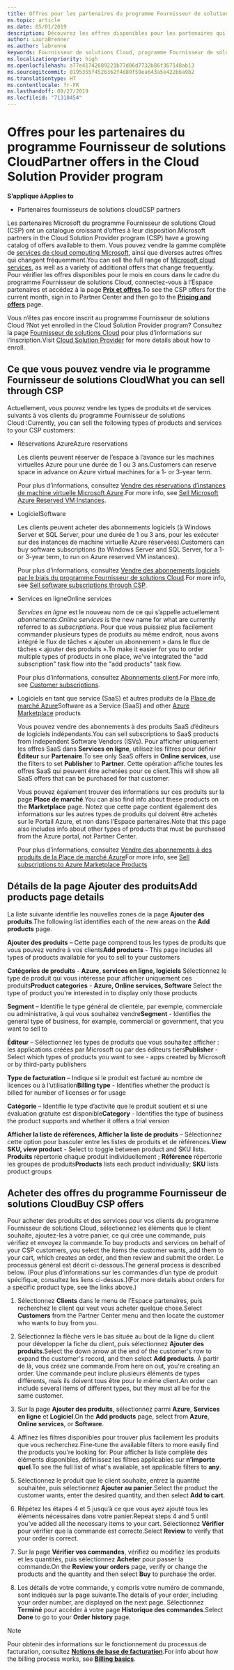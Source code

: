 ```yaml
---
title: Offres pour les partenaires du programme Fournisseur de solutions Cloud | Espace partenaires
ms.topic: article
ms.date: 05/01/2019
description: Découvrez les offres disponibles pour les partenaires qui vendent via le programme Fournisseur de solutions Cloud.
author: LauraBrenner
ms.author: labrenne
keywords: Fournisseur de solutions Cloud, programme Fournisseur de solutions Cloud, CSP, ajouter un produit, vendre à des clients, des offres pour les partenaires, offres fournisseur de solutions cloud, services basés sur le cloud, Azure, Office 365, Dynamics, partenaire fournisseur de solutions cloud, vendre dans le programme Fournisseur de solutions Cloud, Azure RI, Azure reserved virtual machine instances, réservations Azure, services en ligne, logiciel d’abonnement, AHUB, SQL Server sur Azure, Windows Server sur Azure, abonnements client
ms.localizationpriority: high
ms.openlocfilehash: a77e41742689221b77d06d7732b86f367148ab13
ms.sourcegitcommit: 0195355f4526362f4d89f59ea643a5e422b6a9b2
ms.translationtype: HT
ms.contentlocale: fr-FR
ms.lasthandoff: 09/27/2019
ms.locfileid: "71318454"
---
```

# <a name="partner-offers-in-the-cloud-solution-provider-program"></a><span data-ttu-id="ba7f3-104">Offres pour les partenaires du programme Fournisseur de solutions Cloud</span><span class="sxs-lookup"><span data-stu-id="ba7f3-104">Partner offers in the Cloud Solution Provider program</span></span> 

<span data-ttu-id="ba7f3-105">**S’applique à**</span><span class="sxs-lookup"><span data-stu-id="ba7f3-105">**Applies to**</span></span>

-  <span data-ttu-id="ba7f3-106">Partenaires fournisseurs de solutions cloud</span><span class="sxs-lookup"><span data-stu-id="ba7f3-106">CSP partners</span></span>

<span data-ttu-id="ba7f3-107">Les partenaires Microsoft du programme Fournisseur de solutions Cloud (CSP) ont un catalogue croissant d’offres à leur disposition.</span><span class="sxs-lookup"><span data-stu-id="ba7f3-107">Microsoft partners in the Cloud Solution Provider program (CSP) have a growing catalog of offers available to them.</span></span> <span data-ttu-id="ba7f3-108">Vous pouvez vendre la gamme complète de [services de cloud computing Microsoft](https://partner.microsoft.com/cloud-solution-provider/products-and-services), ainsi que diverses autres offres qui changent fréquemment.</span><span class="sxs-lookup"><span data-stu-id="ba7f3-108">You can sell the full range of [Microsoft cloud services](https://partner.microsoft.com/cloud-solution-provider/products-and-services), as well as a variety of additional offers that change frequently.</span></span> <span data-ttu-id="ba7f3-109">Pour vérifier les offres disponibles pour le mois en cours dans le cadre du programme Fournisseur de solutions Cloud, connectez-vous à l’Espace partenaires et accédez à la page [**Prix et offres**](https://partnercenter.microsoft.com/pcv/sales).</span><span class="sxs-lookup"><span data-stu-id="ba7f3-109">To see the CSP offers for the current month, sign in to Partner Center and then go to the [**Pricing and offers**](https://partnercenter.microsoft.com/pcv/sales) page.</span></span>  

<span data-ttu-id="ba7f3-110">Vous n’êtes pas encore inscrit au programme Fournisseur de solutions Cloud ?</span><span class="sxs-lookup"><span data-stu-id="ba7f3-110">Not yet enrolled in the Cloud Solution Provider program?</span></span> <span data-ttu-id="ba7f3-111">Consultez la page [Fournisseur de solutions Cloud](https://partner.microsoft.com/cloud-solution-provider) pour plus d’informations sur l’inscription.</span><span class="sxs-lookup"><span data-stu-id="ba7f3-111">Visit [Cloud Solution Provider](https://partner.microsoft.com/cloud-solution-provider) for more details about how to enroll.</span></span> 

## <a name="what-you-can-sell-through-csp"></a><span data-ttu-id="ba7f3-112">Ce que vous pouvez vendre via le programme Fournisseur de solutions Cloud</span><span class="sxs-lookup"><span data-stu-id="ba7f3-112">What you can sell through CSP</span></span>

<span data-ttu-id="ba7f3-113">Actuellement, vous pouvez vendre les types de produits et de services suivants à vos clients du programme Fournisseur de solutions Cloud :</span><span class="sxs-lookup"><span data-stu-id="ba7f3-113">Currently, you can sell the following types of products and services to your CSP customers:</span></span>

- <span data-ttu-id="ba7f3-114">Réservations Azure</span><span class="sxs-lookup"><span data-stu-id="ba7f3-114">Azure reservations</span></span><br> 

    <span data-ttu-id="ba7f3-115">Les clients peuvent réserver de l’espace à l’avance sur les machines virtuelles Azure pour une durée de 1 ou 3 ans.</span><span class="sxs-lookup"><span data-stu-id="ba7f3-115">Customers can reserve space in advance on Azure virtual machines for a 1- or 3-year term.</span></span><br>
    
    <span data-ttu-id="ba7f3-116">Pour plus d’informations, consultez [Vendre des réservations d’instances de machine virtuelle Microsoft Azure](azure-reservations.md).</span><span class="sxs-lookup"><span data-stu-id="ba7f3-116">For more info, see [Sell Microsoft Azure Reserved VM Instances](azure-reservations.md).</span></span>

- <span data-ttu-id="ba7f3-117">Logiciel</span><span class="sxs-lookup"><span data-stu-id="ba7f3-117">Software</span></span><br>

    <span data-ttu-id="ba7f3-118">Les clients peuvent acheter des abonnements logiciels (à Windows Server et SQL Server, pour une durée de 1 ou 3 ans, pour les exécuter sur des instances de machine virtuelle Azure réservées).</span><span class="sxs-lookup"><span data-stu-id="ba7f3-118">Customers can buy software subscriptions (to Windows Server and SQL Server, for a 1- or 3-year term, to run on Azure reserved VM instances).</span></span><br>
 
    <span data-ttu-id="ba7f3-119">Pour plus d’informations, consultez [Vendre des abonnements logiciels par le biais du programme Fournisseur de solutions Cloud](csp-software-subscriptions.md).</span><span class="sxs-lookup"><span data-stu-id="ba7f3-119">For more info, see [Sell software subscriptions through CSP](csp-software-subscriptions.md).</span></span>  

- <span data-ttu-id="ba7f3-120">Services en ligne</span><span class="sxs-lookup"><span data-stu-id="ba7f3-120">Online services</span></span><br>

    <span data-ttu-id="ba7f3-121">*Services en ligne* est le nouveau nom de ce qui s’appelle actuellement *abonnements*.</span><span class="sxs-lookup"><span data-stu-id="ba7f3-121">*Online services* is the new name for what are currently referred to as *subscriptions*.</span></span> <span data-ttu-id="ba7f3-122">Pour que vous puissiez plus facilement commander plusieurs types de produits au même endroit, nous avons intégré le flux de tâches « ajouter un abonnement » dans le flux de tâches « ajouter des produits ».</span><span class="sxs-lookup"><span data-stu-id="ba7f3-122">To make it easier for you to order multiple types of products in one place, we've integrated the "add subscription" task flow into the "add products" task flow.</span></span><br>
    
    <span data-ttu-id="ba7f3-123">Pour plus d’informations, consultez [Abonnements client](customer-subscriptions.md).</span><span class="sxs-lookup"><span data-stu-id="ba7f3-123">For more info, see [Customer subscriptions](customer-subscriptions.md).</span></span>

- <span data-ttu-id="ba7f3-124">Logiciels en tant que service (SaaS) et autres produits de la [Place de marché Azure](https://azuremarketplace.microsoft.com/marketplace)</span><span class="sxs-lookup"><span data-stu-id="ba7f3-124">Software as a Service (SaaS) and other [Azure Marketplace](https://azuremarketplace.microsoft.com/marketplace) products</span></span><br>

    <span data-ttu-id="ba7f3-125">Vous pouvez vendre des abonnements à des produits SaaS d’éditeurs de logiciels indépendants.</span><span class="sxs-lookup"><span data-stu-id="ba7f3-125">You can sell subscriptions to SaaS products from Independent Software Vendors (ISVs).</span></span> <span data-ttu-id="ba7f3-126">Pour afficher uniquement les offres SaaS dans **Services en ligne**, utilisez les filtres pour définir **Éditeur** sur **Partenaire**.</span><span class="sxs-lookup"><span data-stu-id="ba7f3-126">To see only SaaS offers in **Online services**, use the filters to set **Publisher** to **Partner**.</span></span> <span data-ttu-id="ba7f3-127">Cette opération affiche toutes les offres SaaS qui peuvent être achetées pour ce client.</span><span class="sxs-lookup"><span data-stu-id="ba7f3-127">This will show all SaaS offers that can be purchased for that customer.</span></span><br>
    
    <span data-ttu-id="ba7f3-128">Vous pouvez également trouver des informations sur ces produits sur la page **Place de marché**.</span><span class="sxs-lookup"><span data-stu-id="ba7f3-128">You can also find info about these products on the **Marketplace** page.</span></span> <span data-ttu-id="ba7f3-129">Notez que cette page contient également des informations sur les autres types de produits qui doivent être achetés sur le Portail Azure, et non dans l’Espace partenaires.</span><span class="sxs-lookup"><span data-stu-id="ba7f3-129">Note that this page also includes info about other types of products that must be purchased from the Azure portal, not Partner Center.</span></span><br>

    <span data-ttu-id="ba7f3-130">Pour plus d’informations, consultez [Vendre des abonnements à des produits de la Place de marché Azure](sell-marketplace-products.md)</span><span class="sxs-lookup"><span data-stu-id="ba7f3-130">For more info, see [Sell subscriptions to Azure Marketplace Products](sell-marketplace-products.md)</span></span>

## <a name="add-products-page-details"></a><span data-ttu-id="ba7f3-131">Détails de la page Ajouter des produits</span><span class="sxs-lookup"><span data-stu-id="ba7f3-131">Add products page details</span></span>

<span data-ttu-id="ba7f3-132">La liste suivante identifie les nouvelles zones de la page **Ajouter des produits**.</span><span class="sxs-lookup"><span data-stu-id="ba7f3-132">The following list identifies each of the new areas on the **Add products** page.</span></span>

<span data-ttu-id="ba7f3-133">**Ajouter des produits** – Cette page comprend tous les types de produits que vous pouvez vendre à vos clients</span><span class="sxs-lookup"><span data-stu-id="ba7f3-133">**Add products** - This page includes all types of products available for you to sell to  your customers</span></span>

<span data-ttu-id="ba7f3-134">**Catégories de produits** - **Azure, services en ligne, logiciels** Sélectionnez le type de produit qui vous intéresse pour afficher uniquement ces produits</span><span class="sxs-lookup"><span data-stu-id="ba7f3-134">**Product categories** - **Azure, Online services, Software** Select the type of product you're interested in to display only those products</span></span>

<span data-ttu-id="ba7f3-135">**Segment** – Identifie le type général de clientèle, par exemple, commerciale ou administrative, à qui vous souhaitez vendre</span><span class="sxs-lookup"><span data-stu-id="ba7f3-135">**Segment** - Identifies the general type of business, for example, commercial or government, that you want to sell to</span></span>

<span data-ttu-id="ba7f3-136">**Éditeur** – Sélectionnez les types de produits que vous souhaitez afficher : les applications créées par Microsoft ou par des éditeurs tiers</span><span class="sxs-lookup"><span data-stu-id="ba7f3-136">**Publisher** - Select which types of products you want to see - apps created by Microsoft or by third-party publishers</span></span>

<span data-ttu-id="ba7f3-137">**Type de facturation** – Indique si le produit est facturé au nombre de licences ou à l’utilisation</span><span class="sxs-lookup"><span data-stu-id="ba7f3-137">**Billing type** - Identifies whether the product is billed for number of licenses or for usage</span></span>

<span data-ttu-id="ba7f3-138">**Catégorie** – Identifie le type d’activité que le produit soutient et si une évaluation gratuite est disponible</span><span class="sxs-lookup"><span data-stu-id="ba7f3-138">**Category** - Identifies the type of business the product supports and whether it offers a trial version</span></span>

<span data-ttu-id="ba7f3-139">**Afficher la liste de références, Afficher la liste de produits** – Sélectionnez cette option pour basculer entre les listes de produits et de références.</span><span class="sxs-lookup"><span data-stu-id="ba7f3-139">**View SKU, view product** - Select to toggle between product and SKU lists.</span></span> <span data-ttu-id="ba7f3-140">**Produits** répertorie chaque produit individuellement ; **Référence** répertorie les groupes de produits</span><span class="sxs-lookup"><span data-stu-id="ba7f3-140">**Products** lists each product individually; **SKU** lists product groups</span></span>

## <a name="buy-csp-offers"></a><span data-ttu-id="ba7f3-141">Acheter des offres du programme Fournisseur de solutions Cloud</span><span class="sxs-lookup"><span data-stu-id="ba7f3-141">Buy CSP offers</span></span>

<span data-ttu-id="ba7f3-142">Pour acheter des produits et des services pour vos clients du programme Fournisseur de solutions Cloud, sélectionnez les éléments que le client souhaite, ajoutez-les à votre panier, ce qui crée une commande, puis vérifiez et envoyez la commande.</span><span class="sxs-lookup"><span data-stu-id="ba7f3-142">To buy products and services on behalf of your CSP customers, you select the items the customer wants, add them to your cart, which creates an order, and then review and submit the order.</span></span> <span data-ttu-id="ba7f3-143">Le processus général est décrit ci-dessous.</span><span class="sxs-lookup"><span data-stu-id="ba7f3-143">The general process is described below.</span></span> <span data-ttu-id="ba7f3-144">(Pour plus d’informations sur les commandes d’un type de produit spécifique, consultez les liens ci-dessus.)</span><span class="sxs-lookup"><span data-stu-id="ba7f3-144">(For more details about orders for a specific product type, see the links above.)</span></span>

1. <span data-ttu-id="ba7f3-145">Sélectionnez **Clients** dans le menu de l’Espace partenaires, puis recherchez le client qui veut vous acheter quelque chose.</span><span class="sxs-lookup"><span data-stu-id="ba7f3-145">Select **Customers** from the Partner Center menu and then locate the customer who wants to buy from you.</span></span> 

2. <span data-ttu-id="ba7f3-146">Sélectionnez la flèche vers le bas située au bout de la ligne du client pour développer la fiche du client, puis sélectionnez **Ajouter des produits**.</span><span class="sxs-lookup"><span data-stu-id="ba7f3-146">Select the down arrow at the end of the customer's row to expand the customer's record, and then select **Add products**.</span></span> <span data-ttu-id="ba7f3-147">À partir de là, vous créez une commande.</span><span class="sxs-lookup"><span data-stu-id="ba7f3-147">From here on out, you're creating an order.</span></span> <span data-ttu-id="ba7f3-148">Une commande peut inclure plusieurs éléments de types différents, mais ils doivent tous être pour le même client.</span><span class="sxs-lookup"><span data-stu-id="ba7f3-148">An order can include several items of different types, but they must all be for the same customer.</span></span>

3. <span data-ttu-id="ba7f3-149">Sur la page **Ajouter des produits**, sélectionnez parmi **Azure**, **Services en ligne** et **Logiciel**.</span><span class="sxs-lookup"><span data-stu-id="ba7f3-149">On the **Add products** page, select from **Azure**, **Online services**, or **Software**.</span></span>

4. <span data-ttu-id="ba7f3-150">Affinez les filtres disponibles pour trouver plus facilement les produits que vous recherchez.</span><span class="sxs-lookup"><span data-stu-id="ba7f3-150">Fine-tune the available filters to more easily find the products you're looking for.</span></span> <span data-ttu-id="ba7f3-151">Pour afficher la liste complète des éléments disponibles, définissez les filtres applicables sur **n’importe quel**.</span><span class="sxs-lookup"><span data-stu-id="ba7f3-151">To see the full list of what's available, set applicable filters to **any**.</span></span> 

5. <span data-ttu-id="ba7f3-152">Sélectionnez le produit que le client souhaite, entrez la quantité souhaitée, puis sélectionnez **Ajouter au panier**.</span><span class="sxs-lookup"><span data-stu-id="ba7f3-152">Select the product the customer wants, enter the desired quantity, and then select **Add to cart**.</span></span>

6. <span data-ttu-id="ba7f3-153">Répétez les étapes 4 et 5 jusqu’à ce que vous ayez ajouté tous les éléments nécessaires dans votre panier.</span><span class="sxs-lookup"><span data-stu-id="ba7f3-153">Repeat steps 4 and 5 until you’ve added all the necessary items to your cart.</span></span> <span data-ttu-id="ba7f3-154">Sélectionnez **Vérifier** pour vérifier que la commande est correcte.</span><span class="sxs-lookup"><span data-stu-id="ba7f3-154">Select **Review** to verify that your order is correct.</span></span>  

7. <span data-ttu-id="ba7f3-155">Sur la page **Vérifier vos commandes**, vérifiez ou modifiez les produits et les quantités, puis sélectionnez **Acheter** pour passer la commande.</span><span class="sxs-lookup"><span data-stu-id="ba7f3-155">On the **Review your orders** page, verify or change the products and the quantity and then select **Buy** to purchase the order.</span></span> 

8. <span data-ttu-id="ba7f3-156">Les détails de votre commande, y compris votre numéro de commande, sont indiqués sur la page suivante.</span><span class="sxs-lookup"><span data-stu-id="ba7f3-156">The details of your order, including your order number, are displayed on the next page.</span></span> <span data-ttu-id="ba7f3-157">Sélectionnez **Terminé** pour accéder à votre page **Historique des commandes**.</span><span class="sxs-lookup"><span data-stu-id="ba7f3-157">Select **Done** to go to your **Order history** page.</span></span> 

> [!NOTE]
> <span data-ttu-id="ba7f3-158">Pour obtenir des informations sur le fonctionnement du processus de facturation, consultez [**Notions de base de facturation**](https://docs.microsoft.com/partner-center/billing-basics).</span><span class="sxs-lookup"><span data-stu-id="ba7f3-158">For info about how the billing process works, see [**Billing basics**](https://docs.microsoft.com/partner-center/billing-basics).</span></span>


